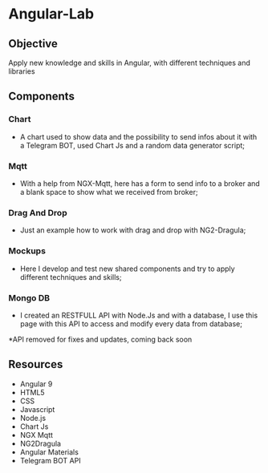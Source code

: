 # Angular-Lab

## Objective
Apply new knowledge and skills in Angular, with different techniques and libraries

## Components
### Chart
- A chart used to show data and the possibility to send infos about it with a Telegram BOT, used Chart Js and a random data generator script;

### Mqtt
- With a help from NGX-Mqtt, here has a form to send info to a broker and a blank space to show what we received from broker;

### Drag And Drop
- Just an example how to work with drag and drop with NG2-Dragula;

### Mockups
- Here I develop and test new shared components and try to apply different techniques and skills;

### Mongo DB
- I created an RESTFULL API with Node.Js and with a database, I use this page with this API to access and modify every data from database;

*API removed for fixes and updates, coming back soon

## Resources
- Angular 9
- HTML5
- CSS
- Javascript
- Node.js
- Chart Js
- NGX Mqtt
- NG2Dragula
- Angular Materials
- Telegram BOT API


